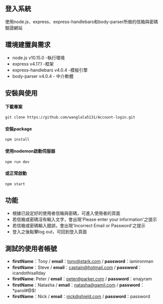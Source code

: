 ## 登入系統
使用node.js、express、express-handlebars和body-parser所做的信箱與密碼驗證網站


## 環境建置與需求
* node.js v10.15.0 -執行環境
* express v4.17.1 -框架
* express-handlebars v4.0.4 -模板引擎
* body-parser v4.0.4 - 中介軟體


## 安裝與使用
#### 下載專案
    git clone https://github.com/wanglala5131/Account-login.git
#### 安裝package
    npm install
#### 使用nodemon啟動伺服器
    npm run dev
#### 或正常啟動
    npm start


## 功能
* 根據已設定好的使用者信箱與密碼，可進入使用者的頁面
* 若信箱或密碼沒有輸入文字，會出現'Please enter your information'之提示
* 若信箱或密碼輸入錯誤，會出現'Incorrect Email or Password'之提示
* 登入之後點擊log out，可回到登入頁面

## 測試的使用者帳號
* **firstName**：Tony / **email**：tony@stark.com / **password**：iamironman
* **firstName**：Steve / **email**：captain@hotmail.com / **password**：icandothisallday
* **firstName**: Peter / **email**：peter@parker.com / **password**：enajyram
* **firstName**：Natasha / **email**：natasha@gamil.com / **password**：*parol#@$!
* **firstName**：Nick / **email**：nick@shield.com / **password**：password